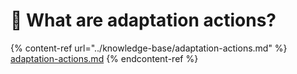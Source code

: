 # 🏥 What are adaptation actions?

{% content-ref url="../knowledge-base/adaptation-actions.md" %}
[adaptation-actions.md](../knowledge-base/adaptation-actions.md)
{% endcontent-ref %}
